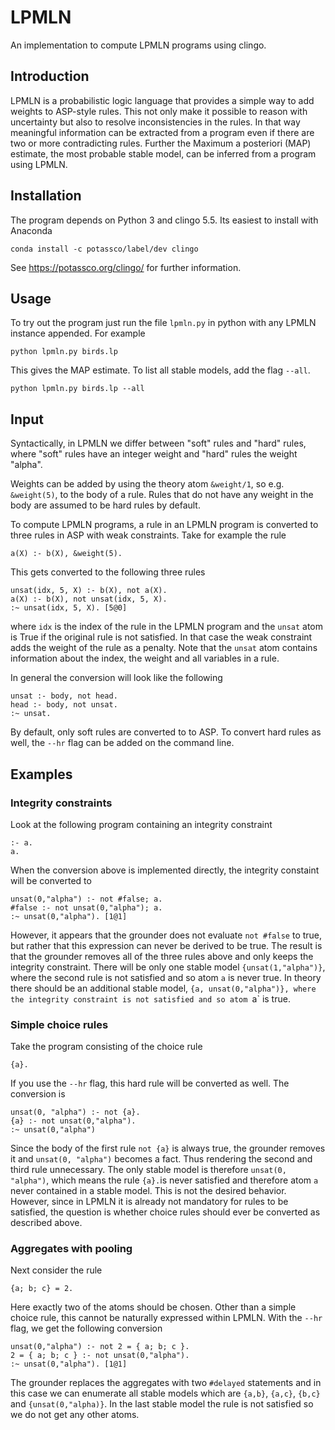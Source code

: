 # LPMLN
An implementation to compute LPMLN programs using clingo.

## Introduction
LPMLN is a probabilistic logic language that provides a simple way to add weights to ASP-style rules. This not only make it possible to reason with uncertainty but also to resolve inconsistencies in the rules. In that way meaningful information can be extracted from a program even if there are two or more contradicting rules.
Further the Maximum a posteriori (MAP) estimate, the most probable stable model, can be inferred from a program using LPMLN.


## Installation
The program depends on Python 3 and clingo 5.5. Its easiest to install with Anaconda 
```
conda install -c potassco/label/dev clingo
```
See https://potassco.org/clingo/ for further information.


## Usage
To try out the program just run the file `lpmln.py` in python with any LPMLN instance appended. For example
```
python lpmln.py birds.lp
```
This gives the MAP estimate. To list all stable models, add the flag `--all`. 
```
python lpmln.py birds.lp --all
```
## Input
Syntactically, in LPMLN we differ between "soft" rules and "hard" rules, where "soft" rules have an integer weight and "hard" rules the weight "alpha". 

Weights can be added by using the theory atom `&weight/1`, so e.g. `&weight(5)`, to the body of a rule. Rules that do not have any weight in the body are assumed to be hard rules by default.

To compute LPMLN programs, a rule in an LPMLN program is converted to three rules in ASP with weak constraints.
Take for example the rule

```
a(X) :- b(X), &weight(5).
```
This gets converted to the following three rules
```
unsat(idx, 5, X) :- b(X), not a(X).
a(X) :- b(X), not unsat(idx, 5, X).
:~ unsat(idx, 5, X). [5@0]
```
where `idx` is the index of the rule in the LPMLN program and the `unsat` atom is True if the original rule is not satisfied. In that case the weak constraint adds the weight of the rule as a penalty. Note that the `unsat` atom contains information about the index, the weight and all variables in a rule.

In general the conversion will look like the following
```
unsat :- body, not head.
head :- body, not unsat.
:~ unsat.
```

By default, only soft rules are converted to to ASP. To convert hard rules as well, the `--hr` flag can be added on the command line. 

## Examples

### Integrity constraints
Look at the following program containing an integrity constraint
```
:- a.
a.
```
When the conversion above is implemented directly, the integrity constaint will be converted to
```
unsat(0,"alpha") :- not #false; a.
#false :- not unsat(0,"alpha"); a.
:~ unsat(0,"alpha"). [1@1]
````
However, it appears that the grounder does not evaluate `not #false` to true, but rather that this expression can never be derived to be true. The result is that the grounder removes all of the three rules above and only keeps the integrity constraint. There will be only one stable model `{unsat(1,"alpha")}`, where the second rule is not satisfied and so atom `a` is never true. In theory there should be an additional stable model, `{a, unsat(0,"alpha")}, where the integrity constraint is not satisfied and so atom `a` is true. 
### Simple choice rules
Take the program consisting of the choice rule 
```
{a}.
```
If you use the `--hr` flag, this hard rule will be converted as well. The conversion is
```
unsat(0, "alpha") :- not {a}.
{a} :- not unsat(0,"alpha").
:~ unsat(0,"alpha")
```
Since the body of the first rule `not {a}` is always true, the grounder removes it and `unsat(0, "alpha")` becomes a fact. Thus rendering the second and third rule unnecessary. The only stable model is therefore `unsat(0, "alpha")`, which means the rule `{a}.`is never satisfied and therefore atom `a` never contained in a stable model. This is not the desired behavior. However, since in LPMLN it is already not mandatory for rules to be satisfied, the question is whether choice rules should ever be converted as described above.

### Aggregates with pooling
Next consider the rule
```
{a; b; c} = 2. 
```
Here exactly two of the atoms should be chosen. Other than a simple choice rule, this cannot be naturally expressed within LPMLN. With the ``--hr`` flag, we get the following conversion
```
unsat(0,"alpha") :- not 2 = { a; b; c }.
2 = { a; b; c } :- not unsat(0,"alpha").
:~ unsat(0,"alpha"). [1@1]
```
The grounder replaces the aggregates with two `#delayed` statements and in this case we can enumerate all stable models which are `{a,b}`, `{a,c}`, `{b,c}` and `{unsat(0,"alpha)}`. In the last stable model the rule is not satisfied so we do not get any other atoms. 
